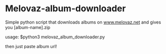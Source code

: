 # Melovaz-album-downloader
Simple python script that downloads albums on www.melovaz.net
and gives you [album-name].zip 

usage:
$python3 melovaz_album_downloader.py

then just paste album url!
